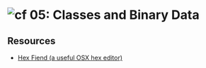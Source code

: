 ![cf](http://i.imgur.com/7v5ASc8.png) 05: Classes and Binary Data
=====================================

## Resources
* [Hex Fiend (a useful OSX hex editor)](http://ridiculousfish.com/hexfiend/)

